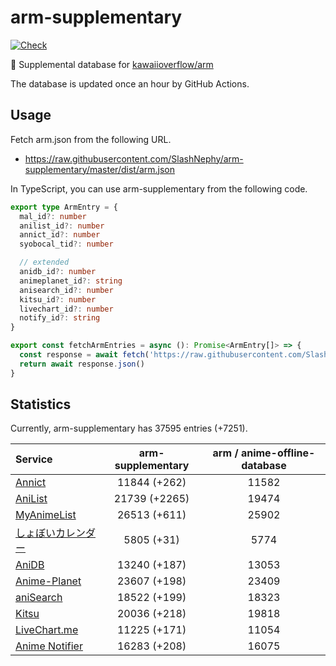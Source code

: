 # arm-supplementary

[![Check](https://github.com/SlashNephy/arm-supplementary/actions/workflows/check-node.yml/badge.svg)](https://github.com/SlashNephy/arm-supplementary/actions/workflows/check-node.yml)

💊 Supplemental database for [kawaiioverflow/arm](https://github.com/kawaiioverflow/arm)

The database is updated once an hour by GitHub Actions.

## Usage

Fetch arm.json from the following URL.

- https://raw.githubusercontent.com/SlashNephy/arm-supplementary/master/dist/arm.json

In TypeScript, you can use arm-supplementary from the following code.

```TypeScript
export type ArmEntry = {
  mal_id?: number
  anilist_id?: number
  annict_id?: number
  syobocal_tid?: number

  // extended
  anidb_id?: number
  animeplanet_id?: string
  anisearch_id?: number
  kitsu_id?: number
  livechart_id?: number
  notify_id?: string
}

export const fetchArmEntries = async (): Promise<ArmEntry[]> => {
  const response = await fetch('https://raw.githubusercontent.com/SlashNephy/arm-supplementary/master/dist/arm.json')
  return await response.json()
}
```

## Statistics

Currently, arm-supplementary has 37595 entries (+7251).

| Service                                     | arm-supplementary | arm / anime-offline-database |
| :------------------------------------------ | :---------------: | :--------------------------: |
| [Annict](https://annict.com)                |   11844 (+262)    |            11582             |
| [AniList](https://anilist.co)               |   21739 (+2265)   |            19474             |
| [MyAnimeList](https://myanimelist.net)      |   26513 (+611)    |            25902             |
| [しょぼいカレンダー](https://cal.syoboi.jp) |    5805 (+31)     |             5774             |
| [AniDB](https://anidb.net)                  |   13240 (+187)    |            13053             |
| [Anime-Planet](https://anime-planet.com)    |   23607 (+198)    |            23409             |
| [aniSearch](https://anisearch.com)          |   18522 (+199)    |            18323             |
| [Kitsu](https://kitsu.io)                   |   20036 (+218)    |            19818             |
| [LiveChart.me](https://livechart.me)        |   11225 (+171)    |            11054             |
| [Anime Notifier](https://notify.moe)        |   16283 (+208)    |            16075             |
